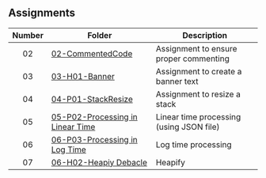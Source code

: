 ## Assignments

| Number | Folder | Description |
| :----: | ------ | ----------- |
|   02   |  [02-CommentedCode](https://github.com/aquellaw/3013-ALG-Warner/tree/master/Assignments/02-CommentedCode)    |Assignment to ensure proper commenting|
|   03  | [03-H01-Banner](https://github.com/aquellaw/3013-ALG-Warner/tree/master/Assignments/03-H01-Banner)   |Assignment to create a banner text|
|   04  | [04-P01-StackResize](https://github.com/aquellaw/3013-ALG-Warner/tree/master/Assignments/04-P01-StackResize)   |Assignment to resize a stack|
|   05  | [05-P02-Processing in Linear Time](https://github.com/aquellaw/3013-ALG-Warner/tree/master/Assignments/04-P01-StackResize)   |Linear time processing (using JSON file)|
|   06  | [06-P03-Processing in Log Time](https://github.com/aquellaw/3013-ALG-Warner/tree/master/Assignments/04-StackResize)   |Log time processing
|   07  | [06-H02-Heapiy Debacle](https://github.com/aquellaw/3013-ALG-Warner/tree/master/Assignments/04-StackResize)   |Heapify
